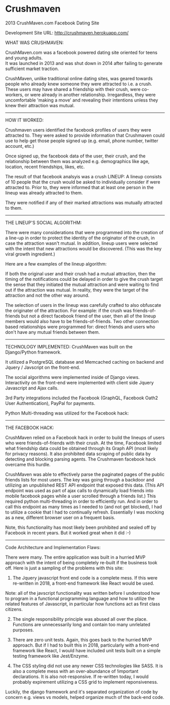 # Crushmaven
2013 CrushMaven.com Facebook Dating Site

Development Site URL: http://crushmaven.herokuapp.com/

WHAT WAS CRUSHMAVEN:

CrushMaven.com was a facebook powered dating site oriented for teens and young adults.  
It was launched in 2013 and was shut down in 2014 after failing to generate sufficient market traction.

CrushMaven, unlike traditional online dating sites, was geared towards people who already knew someone they were attracted to i.e. a crush. These users may have shared a friendship with their crush, were co-workers, or were already in another relationship.  Irregardless, they were uncomfortable 'making a move' and revealing their intentions unless they knew their attraction was mutual.

---
HOW IT WORKED:

Crushmaven users identified the facebook profiles of users they were attracted to. They were asked to provide information that Crushmaven could use to help get those people signed up (e.g. email, phone number, twitter account, etc.)

Once signed up, the facebook data of the user, their crush, and the relationship between them was analyzed
e.g. demographics like age, location, recent friendships, likes, etc.

The result of that facebook analsyis was a crush LINEUP: A lineup consists of 10 people that the crush would be asked to individually consider if were attracted to. Prior to, they were informed that at least one person in the lineup was already attracted to them.

They were notified if any of their marked attractions was mutually attracted to them.

---
THE LINEUP'S SOCIAL ALGORITHM:

There were many considerations that were programmed into the creation of a line-up in order to protect the identity
of the originator of the crush, in case the attraction wasn't mutual.  In addition, lineup users were selected with the intent that new attractions would be discovered.  (This was the key viral growth ingredient.)

Here are a few examples of the lineup algorithm: 

If both the original user and their crush had a mutual attraction, then the timing of the notifications could be delayed in order to give the crush target the sense that they initiated the mutual attraction and were waiting to find out if the attraction was mutual.  In reality, they were the target of the attraction and not the other way around.

The selection of users in the lineup was carefully crafted to also obfuscate the originater of the attraction.  For example: if the crush was friends-of-friends but not a direct facebook friend of the user, then all of the lineup members would also have to be friends-of-friends.  Two other connection based relationships were programmed for: direct friends and users who don't have any mutual friends between them.

---

TECHNOLOGY IMPLEMENTED: CrushMaven was built on the Django/Python framework. 

It utilized a PostgreSQL database and Memcached caching on backend and Jquery / Javscript on the front-end.

The social algorithms were implemented inside of Django views.  Interactivity on the front-end were implemented with client side Jquery Javascript and Ajax calls.

3rd Party integrations included the Facebook (GraphQL, Facebook Oath2 User Authentication), PayPal for payments.

Python Multi-threading was utilized for the Facebook hack:

---

THE FACEBOOK HACK:

CrushMaven relied on a Facebook hack in order to build the lineups of users who were friends-of-friends with their crush.  At the time, Facebook limited what friendship data could be obtained through its Graph API (most likely for privacy reasons).  It also prohibited data scraping of public data by detecting and blocking parsing agents. The Crushmaven facebook hack overcame this hurdle.

CrushMaven was able to effectively parse the paginated pages of the public friends lists for most users. The key was going through a backdoor and utilizing an unpublished REST API endpoint that exposed this data. (This API endpoint was used as part of ajax calls to dynamically load friends into mobile facebook pages while a user scrolled through a friends list.)  This required python multi-threading in order to efficiently run.  And in order to call this endpoint as many times as I needed to (and not get blocked), I had to utilize a cookie that I had to continually refresh.  Essentially I was mocking as a new, different browser user on a frequent basis.  

Note, this functionality has most likely been prohibited and sealed off by Facebook in recent years.  But it worked great when it did :-)

---

Code Architecture and Implementation Flaws:

There were many.  The entire application was built in a hurried MVP approach with the intent of being completely re-built if the business took off.  Here is just a sampling of the problems with this site:

1.  The Jquery javascript front end code is a complete mess.  If this were re-written in 2018, a front-end framework like React would be used.  

Note: all of the javscript functionality was written before I  understood how to program in a functional programming language and how to utilize the related features of Javascript, in particular how functions act as first class citizens.  

2.  The single responsibility principle was abused all over the place.  Functions are unnecessarily long and contain too many unrlelated purposes.

3.  There are zero unit tests.  Again, this goes back to the hurried MVP approach.  But if I had to built this in 2018, particularly with a front-end framework like React, I would have included unit tests built on a simple testing framework like Jest/Enzyme.

4.  The CSS styling did not use any newer CSS technologies like SASS.  It is also a complete mess with an over-abundance of !important declarations.  It is also not-responsive.  If re-written today, I would probably expirement utilizing a CSS grid to implement reponsiveness.

Luckily, the django framework and it's separated organization of code by concern e.g. views vs models, helped organize much of the back-end code.



